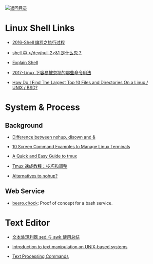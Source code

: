 [![返回目录](https://user-images.githubusercontent.com/5803001/38079637-ff0abcf0-3371-11e8-9b76-ad651620afc7.jpg)](https://github.com/wxyyxc1992/Awesome-Lists)

# Linux Shell Links

- [2016-Shell 编程之执行过程](https://parg.co/UT0)

* [shell 中 >/dev/null 2>&1 是什么鬼？](http://www.kissyu.org/2016/12/25/shell%E4%B8%AD%3E%20:dev:null%202%20%3E%20&1%E6%98%AF%E4%BB%80%E4%B9%88%E9%AC%BC%EF%BC%9F/)

* [Explain Shell](http://www.explainshell.com/)

- [2017-Linux 下容易被忽视的那些命令用法](https://parg.co/b2E)

- [How Do I Find The Largest Top 10 Files and Directories On a Linux / UNIX / BSD?](http://www.cyberciti.biz/faq/how-do-i-find-the-largest-filesdirectories-on-a-linuxunixbsd-filesystem/)

# System & Process

## Background

- [Difference between nohup, disown and &](http://unix.stackexchange.com/questions/3886/difference-between-nohup-disown-and)

- [10 Screen Command Examples to Manage Linux Terminals](http://www.tecmint.com/screen-command-examples-to-manage-linux-terminals/)

- [A Quick and Easy Guide to tmux](http://www.hamvocke.com/blog/a-quick-and-easy-guide-to-tmux/)

- [Tmux 速成教程：技巧和调整](http://blog.jobbole.com/87584/)

* [Alternatives to nohup?](http://askubuntu.com/questions/600956/alternatives-to-nohup)

## Web Service

- [beero.cl/ock](https://github.com/hhsnopek/beeroclock): Proof of concept for a bash service.

# Text Editor

- [文本处理利器 sed 与 awk 使用总结](https://taozj.org/201612/cmd-tools-sed-awk.html)

- [Introduction to text manipulation on UNIX-based systems](https://www.ibm.com/developerworks/aix/library/au-unixtext/#19Useofsortoutline)

- [Text Processing Commands](http://www.tldp.org/LDP/abs/html/textproc.html)

